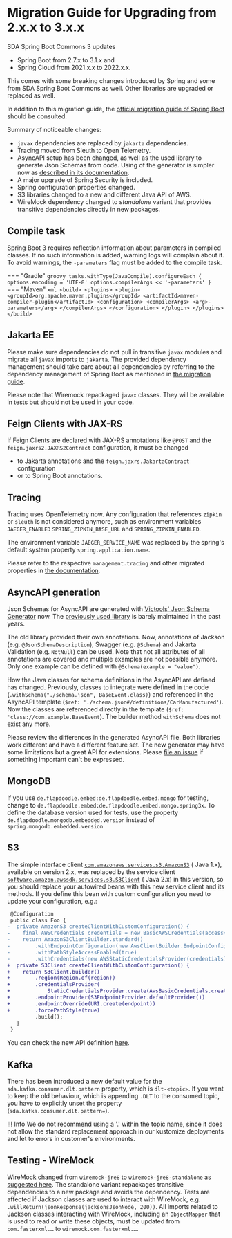 # Migration Guide for Upgrading from 2.x.x to 3.x.x

SDA Spring Boot Commons 3 updates 

- Spring Boot from 2.7.x to 3.1.x and 
- Spring Cloud from 2021.x.x to 2022.x.x.

This comes with some breaking changes introduced by Spring and some from SDA Spring Boot Commons as
well.
Other libraries are upgraded or replaced as well.

In addition to this migration guide, the [official migration guide of Spring Boot](https://github.com/spring-projects/spring-boot/wiki/Spring-Boot-3.0-Migration-Guide)
should be consulted.

Summary of noticeable changes:

- `javax` dependencies are replaced by `jakarta` dependencies.
- Tracing moved from Sleuth to Open Telemetry.
- AsyncAPI setup has been changed, as well as the used library to generate Json Schemas from code.
  Using of the generator is simpler now as [described in its documentation](asyncapi.md).
- A major upgrade of Spring Security is included.
- Spring configuration properties changed.
- S3 libraries changed to a new and different Java API of AWS.
- WireMock dependency changed to _standalone_ variant that provides transitive dependencies
  directly in new packages.


## Compile task

Spring Boot 3 requires reflection information about parameters in compiled classes.
If no such information is added, warning logs will complain about it.
To avoid warnings, the `-parameters` flag must be added to the compile task.

=== "Gradle"
    ```groovy
    tasks.withType(JavaCompile).configureEach {
      options.encoding = 'UTF-8'
      options.compilerArgs << '-parameters'
    }
    ```
=== "Maven"
    ```xml
    <build>
      <plugins>
        <plugin>
          <groupId>org.apache.maven.plugins</groupId>
          <artifactId>maven-compiler-plugin</artifactId>
          <configuration>
            <compilerArgs>
              <arg>-parameters</arg>
            </compilerArgs>
          </configuration>
        </plugin>
      </plugins>
    </build>
    ```


## Jakarta EE

Please make sure dependencies do not pull in transitive `javax` modules and migrate all `javax`
imports to `jakarta`.
The provided dependency management should take care about all dependencies by referring to the
dependency management of Spring Boot as mentioned in [the migration guide](https://github.com/spring-projects/spring-boot/wiki/Spring-Boot-3.0-Migration-Guide#jakarta-ee).

Please note that Wiremock repackaged `javax` classes.
They will be available in tests but should not be used in your code.

## Feign Clients with JAX-RS

If Feign Clients are declared with JAX-RS annotations like `@POST` and the
`feign.jaxrs2.JAXRS2Contract` configuration, it must be changed

- to Jakarta annotations and the `feign.jaxrs.JakartaContract` configuration
- or to Spring Boot annotations.


## Tracing

Tracing uses OpenTelemetry now.
Any configuration that references `zipkin` or `sleuth` is not considered anymore, such as
environment variables `JAEGER_ENABLED` `SPRING_ZIPKIN_BASE_URL` and `SPRING_ZIPKIN_ENABLED`.

The environment variable `JAEGER_SERVICE_NAME` was replaced by the spring's default system
property `spring.application.name`.

Please refer to the respective `management.tracing` and other migrated properties in
[the documentation](starter-web.md#configuration).


## AsyncAPI generation

Json Schemas for AsyncAPI are generated with
[Victools' Json Schema Generator](https://github.com/victools/jsonschema-generator) now.
The [previously used library](https://github.com/mbknor/mbknor-jackson-jsonSchema) is barely
maintained in the past years.

The old library provided their own annotations.
Now, annotations of Jackson (e.g. `@JsonSchemaDescription`), Swagger (e.g. `@Schema`) and Jakarta
Validation (e.g. `NotNull`) can be used.
Note that not all attributes of all annotations are covered and multiple examples are not possible
anymore.
Only one example can be defined with `@Schema(example = "value")`.

How the Java classes for schema definitions in the AsyncAPI are defined has changed.
Previously, classes to integrate were defined in the code
(`.withSchema("./schema.json", BaseEvent.class)`) and referenced in the AsyncAPI template
(`$ref: './schema.json#/definitions/CarManufactured'`).
Now the classes are referenced directly in the template (`$ref: 'class://com.example.BaseEvent`).
The builder method `withSchema` does not exist any more.

Please review the differences in the generated AsyncAPI file.
Both libraries work different and have a different feature set.
The new generator may have some limitations but a great API for extensions.
Please [file an issue](https://github.com/SDA-SE/sda-spring-boot-commons/issues) if something
important can't be expressed.


## MongoDB

If you use `de.flapdoodle.embed:de.flapdoodle.embed.mongo` for testing, change to
`de.flapdoodle.embed:de.flapdoodle.embed.mongo.spring3x`.
To define the database version used for tests, use the property
`de.flapdoodle.mongodb.embedded.version` instead of `spring.mongodb.embedded.version`


## S3

The simple interface
client [`com.amazonaws.services.s3.AmazonS3`](https://docs.aws.amazon.com/AWSJavaSDK/latest/javadoc/com/amazonaws/services/s3/AmazonS3.html) (
Java 1.x), available on version 2.x, was
replaced by the service
client [`software.amazon.awssdk.services.s3.S3Client`](https://sdk.amazonaws.com/java/api/latest/software/amazon/awssdk/services/s3/S3Client.html) (
Java 2.x) in this version, so you
should replace your autowired beans with this new service client and its methods.
If you define this bean with custom configuration you need to update your configuration, e.g.:

```diff
 @Configuration
 public class Foo {
-  private AmazonS3 createClientWithCustomConfiguration() {
-    final AWSCredentials credentials = new BasicAWSCredentials(accessKeyId, secretKey);
-    return AmazonS3ClientBuilder.standard()
-        .withEndpointConfiguration(new AwsClientBuilder.EndpointConfiguration(endpoint, region))
-        .withPathStyleAccessEnabled(true)
-        .withCredentials(new AWSStaticCredentialsProvider(credentials))
+  private S3Client createClientWithCustomConfiguration() {
+    return S3Client.builder()
+        .region(Region.of(region))
+        .credentialsProvider(
+            StaticCredentialsProvider.create(AwsBasicCredentials.create(accessKeyId, secretKey)))
+        .endpointProvider(S3EndpointProvider.defaultProvider())
+        .endpointOverride(URI.create(endpoint))
+        .forcePathStyle(true)
         .build();
   }
 }

```

You can check the new API
definition [here](https://sdk.amazonaws.com/java/api/latest/software/amazon/awssdk/services/s3/S3Client.html).


## Kafka

There has been introduced a new default value for the `sda.kafka.consumer.dlt.pattern` property,
which is `dlt-<topic>`. If you want to keep the old behaviour, which is appending `.DLT` to the
consumed topic, you have to
explicitly unset the property (`sda.kafka.consumer.dlt.pattern=`).

!!! Info
We do not recommend using a '.' within the topic name, since it does not allow the standard
replacement approach in our kustomize deployments and let to errors in customer's environments.


## Testing - WireMock

WireMock changed from `wiremock-jre8` to `wiremock-jre8-standalone` as
[suggested here](https://github.com/wiremock/wiremock/issues/1760).
The standalone variant repackages transitive dependencies to a new package and avoids the
dependency.
Tests are affected if Jackson classes are used to interact with WireMock, e.g.
`.willReturn(jsonResponse(jacksonsJsonNode, 200))`.
All imports related to Jackson classes interacting with WireMock, including an `ObjectMapper` that
is used to read or write these objects, must be updated from `com.fasterxml.…` to
`wiremock.com.fasterxml.…`.
